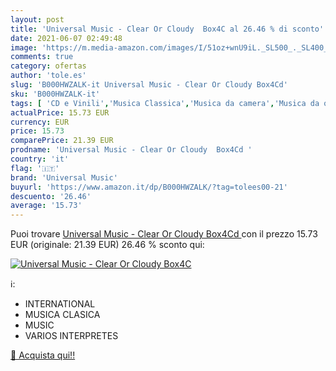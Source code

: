 ```yaml
---
layout: post
title: 'Universal Music - Clear Or Cloudy  Box4C al 26.46 % di sconto'
date: 2021-06-07 02:49:48
image: 'https://m.media-amazon.com/images/I/51oz+wnU9iL._SL500_._SL400_.jpg'
comments: true
category: ofertas
author: 'tole.es'
slug: 'B000HWZALK-it Universal Music - Clear Or Cloudy Box4Cd'
sku: 'B000HWZALK-it'
tags: [ 'CD e Vinili','Musica Classica','Musica da camera','Musica da orchestra, concerti e sinfonie','Sinfonie','universal music', ]
actualPrice: 15.73 EUR
currency: EUR
price: 15.73
comparePrice: 21.39 EUR
prodname: 'Universal Music - Clear Or Cloudy  Box4Cd '
country: 'it'
flag: '🇮🇹'
brand: 'Universal Music'
buyurl: 'https://www.amazon.it/dp/B000HWZALK/?tag=tolees00-21'
descuento: '26.46'
average: '15.73'
---
```


Puoi trovare [Universal Music - Clear Or Cloudy  Box4Cd ](https://www.amazon.it/dp/B000HWZALK/?tag=tolees00-21) con il prezzo 15.73 EUR (originale: 21.39 EUR) 26.46 % sconto qui:

[![Universal Music - Clear Or Cloudy  Box4C](https://m.media-amazon.com/images/I/51oz+wnU9iL._SL500_._SL400_.jpg)](https://www.amazon.it/dp/B000HWZALK/?tag=tolees00-21)

ℹ️:

- INTERNATIONAL
- MUSICA CLASICA
- MUSIC
- VARIOS INTERPRETES

[🛒 Acquista qui!!](https://www.amazon.it/dp/B000HWZALK/?tag=tolees00-21)
